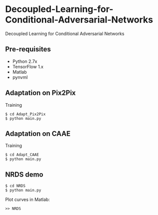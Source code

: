 # Decoupled-Learning-for-Conditional-Adversarial-Networks
Decoupled Learning for Conditional Adversarial Networks

## Pre-requisites
* Python 2.7x
* TensorFlow 1.x
* Matlab
* pynvml

## Adaptation on Pix2Pix
Training
```
$ cd Adapt_Pix2Pix
$ python main.py
```

## Adaptation on CAAE
Training
```
$ cd Adapt_CAAE
$ python main.py
```

## NRDS demo
```
$ cd NRDS
$ python main.py
```

Plot curves in Matlab:
```
>> NRDS
```

